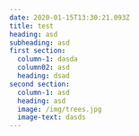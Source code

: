 ```yaml
---
date: 2020-01-15T13:30:21.093Z
title: test
heading: asd
subheading: asd
first section:
  column-1: dasda
  column02: asd
  heading: dsad
second section:
  column-1: asd
  heading: asd
  image: /img/trees.jpg
  image-text: dasds
---
```


